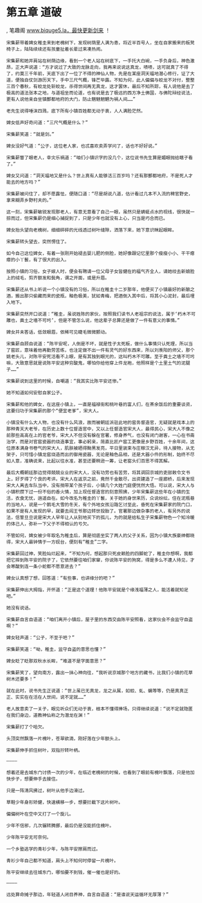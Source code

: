 # 第五章 道破
, 笔趣阁 www.biquge5.la，最快更新剑来 ！

    宋集薪带着婢女稚圭来到老槐树下，发现树荫里人满为患，将近半百号人，坐在自家搬来的板凳椅子上，陆陆续续还有孩童扯着长辈过来凑热闹。

    宋集薪和她并肩站在树荫边缘，看到一个老人站在树底下，一手托大白碗，一手负身后，神色激昂，正大声说道：“方才说过了大致的龙脉走向，我再来说说这真龙，啧啧，这可就真了不得了，约莫三千年前，天底下出了一位了不得的神仙人物，先是在某座洞天福地潜心修行，证了大道，便独自仗剑游历天下，手中三尺气概，锋芒毕露。不知为何，此人偏偏与蛟龙不对付，整整三百个春秋，有蛟龙处斩蛟龙，杀得世间再无真龙，这才罢休，最后不知所踪，有人说他是去了极高的道法张本之地，与道祖坐而论道，也有说是去了极远的西方净土佛国，与佛陀辩经说法，更有人说他亲自坐镇酆都地府的大门，防止魑魅魍魉为祸人间……”

    老先生说得唾沫四溅，底下所有小镇百姓都无动于衷，人人满脸茫然。

    婢女低声好奇问道：“三尺气概是什么？”

    宋集薪笑道：“就是剑。”

    婢女没好气道：“公子，这位老人家，也忒喜欢卖弄学问了，话也不好好说。”

    宋集薪瞥了眼老人，幸灾乐祸道：“咱们小镇识字的没几个，这位说书先生算是媚眼抛给瞎子看了。”

    婢女又问道：“洞天福地又是什么？世上真有人能够活三百岁吗？还有那酆都地府，不是死人才能去的地方吗？”

    宋集薪被问住了，却不愿露怯，便随口道：“尽是胡说八道，估计看过几本不入流的稗官野史，拿来糊弄乡野村夫的。”

    这一刻，宋集薪敏锐发现那老人，有意无意看了自己一眼，虽然只是蜻蜓点水的视线，很快就一掠而过，但宋集薪仍是细心捕捉到了，只是少年也就没有上心，只当是巧合而已。

    婢女抬头望向老槐树，细细碎碎的光线透过树叶缝隙，洒落下来，她下意识眯起眼眸。

    宋集薪转头望去，突然愣住了。

    如今自己这位婢女，有着一张刚开始褪去婴儿肥的侧脸，她好像跟记忆里那个瘦瘦小小、干干瘪瘪的小丫鬟，有了很大的出入。

    按照小镇的习俗，女子嫁人时，便会有聘请一位父母子女皆健在的福气齐全人，请她绞去新娘脸上的绒毛，剪齐额发和鬓角，谓之开面，或是升眉。

    宋集薪还从书上听说一个小镇没有的习俗，所以在稚圭十二岁那年，他便买了小镇最好的新酿之酒，搬出那只偷藏而来的瓷瓶，釉色极美，犹如青梅，把酒倒入其中后，将其小心泥封，最后埋入地下。

    宋集薪突然开口说道：“稚圭，虽说姓陈的家伙，按照我们读书人老祖宗的说法，属于‘朽木不可雕也，粪土之墙不可圬’，但是不管怎么说，他这辈子总算还是做了一件有意义的事情。”

    婢女并未答话，低敛眼眉，依稀可见睫毛微微颤动。

    宋集薪自顾自说道：“陈平安呢，人倒是不坏，就是性子太死板，做什么事情只认死理，所以当了窑匠，意味着他再勤劳苦练，也注定做不出一件有灵气的好东西来，所以刘羡阳的师父，那个姚老头儿，对陈平安死活看不上眼，是有其独到眼光的，这叫朽木不可雕。至于粪土之墙不可圬嘛，大致意思就是说陈平安这种穷酸鬼，哪怕你给他穿上件龙袍，他照样是个土里土气的泥腿子……”

    宋集薪说到这里的时候，自嘲道：“我其实比陈平安还惨。”

    她不知道如何安慰自家公子。

    宋集薪和他的婢女，在这座小镇上，一直是福禄街和桃叶巷的富人们，在茶余饭后的重要谈资，这要归功于宋集薪的那个“便宜老爹”，宋大人。

    小镇没有什么大人物，也没有什么风浪，故而被朝廷派驻此地的窑务督造官，无疑就是戏本上的那种青天大老爷，在历史上数十位督造官中，又以上任督造官宋大人，最得民心，宋大人不像之前那些高高在上的官老爷，宋大人不但没有躲在官署，修身养气，也没有闭门谢客，一心在书斋治学，而是对官窑瓷器的烧造事宜，事必躬亲，简直比匠户窑工更像是乡野百姓，十余年间，这位原本满身书卷气的宋大人，肌肤被晒得黝黑发亮，平日里装束与庄稼汉无异，待人接物，从无架子，只可惜小镇龙窑烧造而出的御用瓷器，无论是釉色品相，还是大器小件的形制，始终不尽如人意，准确说来，比起以往水准，甚至还要稍逊一筹，让老窑头们百思不得其解。

    最后大概朝廷那边觉得兢兢业业的宋大人，没有功劳也有苦劳，将其调回京城的吏部敕令文书上，好歹得了个良的考评。宋大人在返京之前，竟然千金散尽，出资建造了一座廊桥，后来发现宋大人离去车队当中，没有捎带某个孩子后，小镇几个大姓门庭便恍然大悟。可以说，宋大人与小镇积攒下过一份不俗的香火情，加上现任督造官的刻意照拂，少年宋集薪这些年在小镇的生活，衣食无忧，逍遥自在。如今改名为稚圭的丫鬟，关于她的身世来历，众说纷纭，住在泥瓶巷的当地人，说是一个鹅毛大雪的冬天，有个外地女孩沿路乞讨至此，昏死在宋集薪家的院门口，如果不是有人发现的早，就要去阎王爷那边转世投胎了。官署那边做杂事的老人，有另外的说法，信誓旦旦说是宋大人早年让人从别地买下的孤儿，为的就是给私生子宋集薪物色一个知冷暖的体己人，弥补一下父子不得相认的亏欠。

    不管如何，婢女被少年取名为稚圭后，算是彻底坐实了两人的父子关系，因为小镇大族豪绅都晓得，宋大人最钟情于一方砚台，便刻有“稚圭”二字。

    宋集薪回过神，笑脸灿烂起来，“不知为何，想起那只死皮赖脸的四脚蛇了，稚圭你想啊，我都把它摔到陈平安的院子了，它依然要往咱们家窜，你说陈平安的狗窝，得是多么不遭人待见，才会寒酸到连一条小蛇都不愿意进去？”

    婢女认真想了想，回答道：“有些事，也讲缘分的吧？”

    宋集薪伸出大拇指，开怀道：“正是这个道理！他陈平安就是个缘浅福薄之人，能活着就知足吧。”

    她没有说话。

    宋集薪自言自语道：“咱们离开小镇后，屋子里的东西交由陈平安照看，这家伙会不会监守自盗啊？”

    婢女轻声道：“公子，不至于吧？”

    宋集薪笑道：“呦，稚圭，监守自盗的意思也懂？”

    婢女眨了眨那双秋水长眸，“难道不是字面意思？”

    宋集薪笑了，望向南方，露出一抹心神向往，“我听说京城那个地方的藏书，比我们小镇的花草树木还要多！”

    就在此时，说书先生正说道：“世上虽已无真龙，龙之从属，如蛟、虬、螭等等，仍是真真正正、实实在在活在人世间，说不定就……”

    老人故意卖了一关子，眼见听众们无动于衷，根本不懂得捧场，只得继续说道：“说不定就隐匿在我们身边，道教神仙称之为潜龙在渊！”

    宋集薪打了个哈欠。

    头顶突然飘落一片槐叶，苍翠欲滴，刚好落在少年额头上。

    宋集薪伸手抓住树叶，双指拧转叶柄。

    ————

    想着还是去城东门讨债一次的少年，在临近老槐树的时候，也看到了眼前有槐叶飘落，只是他加快步子，想要伸手去接住。

    只是一阵清风拂过，树叶从他手边滑过。

    草鞋少年身形矫健，快速横移一步，想要拦截下这片树叶。

    偏偏树叶在空中又打了一个旋儿。

    少年不信邪，几次辗转腾挪，最后仍是没能抓住槐叶。

    少年陈平安无可奈何。

    一个乡塾逃学的青衫少年，与陈平安擦肩而过。

    青衫少年自己都不知道，肩头上不知何时停留一片槐叶。

    陈平安继续去往城东门，哪怕要不到钱，催一催也是好的。

    ————

    远处算命摊子那边，年轻道人闭目养神，自言自语道：“是谁说天运循环无厚薄？”